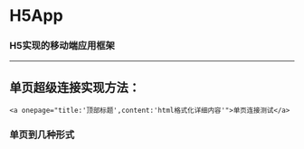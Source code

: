 # H5App

### H5实现的移动端应用框架

-------------

## 单页超级连接实现方法：

```
<a onepage="title:'顶部标题',content:'html格式化详细内容'">单页连接测试</a>
```

### 单页到几种形式

